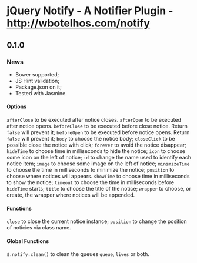 # jQuery Notify - A Notifier Plugin - http://wbotelhos.com/notify

## 0.1.0

### News

- Bower supported;
- JS Hint validation;
- Package.json on it;
- Tested with Jasmine.

#### Options

`afterClose` to be executed after notice closes.
`afterOpen` to be executed after notice opens.
`beforeClose` to be executed before close notice. Return `false` will prevent it;
`beforeOpen` to be executed before notice opens. Return `false` will prevent it;
`body` to choose the notice body;
`closeClick` to be possible close the notice with click;
`forever` to avoid the notice disappear;
`hideTime` to choose time in milliseconds to hide the notice;
`icon` to choose some icon on the left of notice;
`id` to change the name used to identify each notice item;
`image` to choose some image on the left of notice;
`minimizeTime` to choose the time in milliseconds to minimize the notice;
`position` to choose where notices will appears.
`showTime` to choose time in milliseconds to show the notice;
`timeout` to choose the time in milliseconds before `hideTime` starts;
`title` to choose the title of the notice;
`wrapper` to choose, or create, the wrapper where notices will be appended.

#### Functions

`close` to close the current notice instance;
`position` to change the position of noticies via class name.

#### Global Functions

`$.notify.clean()` to clean the queues `queue`, `lives` or both.
